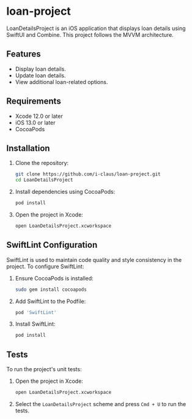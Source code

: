 # loan-project

LoanDetailsProject is an iOS application that displays loan details using SwiftUI and Combine. This project follows the MVVM architecture.

## Features

- Display loan details.
- Update loan details.
- View additional loan-related options.

## Requirements

- Xcode 12.0 or later
- iOS 13.0 or later
- CocoaPods

## Installation

1. Clone the repository:

    ```bash
    git clone https://github.com/i-claus/loan-project.git
    cd LoanDetailsProject
    ```

2. Install dependencies using CocoaPods:

    ```bash
    pod install
    ```

3. Open the project in Xcode:

    ```bash
    open LoanDetailsProject.xcworkspace
    ```

## SwiftLint Configuration

SwiftLint is used to maintain code quality and style consistency in the project. To configure SwiftLint:

1. Ensure CocoaPods is installed:

    ```bash
    sudo gem install cocoapods
    ```

2. Add SwiftLint to the Podfile:

    ```ruby
    pod 'SwiftLint'
    ```

3. Install SwiftLint:

    ```bash
    pod install
    ```


## Tests

To run the project's unit tests:

1. Open the project in Xcode:

    ```bash
    open LoanDetailsProject.xcworkspace
    ```

2. Select the `LoanDetailsProject` scheme and press `Cmd + U` to run the tests.


